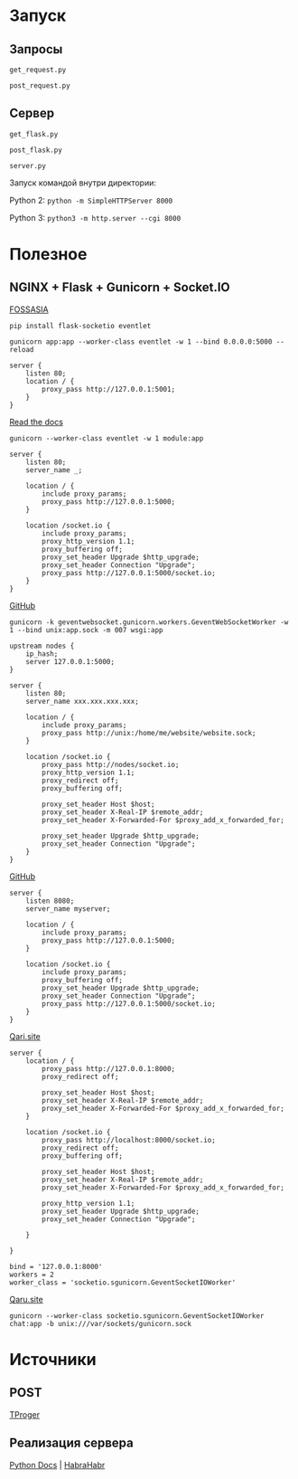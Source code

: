 # Запуск
## Запросы
``` get_request.py ```

``` post_request.py ```

## Сервер
``` get_flask.py ```

``` post_flask.py ```

``` server.py ```

Запуск командой внутри директории:

Python 2: ``` python -m SimpleHTTPServer 8000 ```

Python 3: ``` python3 -m http.server --cgi 8000 ```


# Полезное
## NGINX + Flask + Gunicorn + Socket.IO
[FOSSASIA](https://blog.fossasia.org/setting-up-nginx-gunicorn-and-flask-socketio/)

``` pip install flask-socketio eventlet ```

``` gunicorn app:app --worker-class eventlet -w 1 --bind 0.0.0.0:5000 --reload ```

```
server {
    listen 80;
    location / {
        proxy_pass http://127.0.0.1:5001;
    }
}
```

[Read the docs](https://flask-socketio.readthedocs.io/en/latest/)

``` gunicorn --worker-class eventlet -w 1 module:app ```

```
server {
    listen 80;
    server_name _;

    location / {
        include proxy_params;
        proxy_pass http://127.0.0.1:5000;
    }

    location /socket.io {
        include proxy_params;
        proxy_http_version 1.1;
        proxy_buffering off;
        proxy_set_header Upgrade $http_upgrade;
        proxy_set_header Connection "Upgrade";
        proxy_pass http://127.0.0.1:5000/socket.io;
    }
}
```

[GitHub](https://github.com/miguelgrinberg/Flask-SocketIO/issues/474)

``` gunicorn -k geventwebsocket.gunicorn.workers.GeventWebSocketWorker -w 1 --bind unix:app.sock -m 007 wsgi:app ```

```
upstream nodes {
    ip_hash;
    server 127.0.0.1:5000;
}

server {
    listen 80;
    server_name xxx.xxx.xxx.xxx;

    location / {
        include proxy_params;
        proxy_pass http://unix:/home/me/website/website.sock;
    }

    location /socket.io {
        proxy_pass http://nodes/socket.io;
        proxy_http_version 1.1;
        proxy_redirect off;
        proxy_buffering off;

        proxy_set_header Host $host;
        proxy_set_header X-Real-IP $remote_addr;
        proxy_set_header X-Forwarded-For $proxy_add_x_forwarded_for;

        proxy_set_header Upgrade $http_upgrade;
        proxy_set_header Connection "Upgrade";
    }
}
```

[GitHub](https://github.com/miguelgrinberg/Flask-SocketIO/issues/436)

```
server {
    listen 8080;
    server_name myserver;

    location / {
        include proxy_params;
        proxy_pass http://127.0.0.1:5000;
    }

    location /socket.io {
        include proxy_params;
        proxy_buffering off;
        proxy_set_header Upgrade $http_upgrade;
        proxy_set_header Connection "Upgrade";
        proxy_pass http://127.0.0.1:5000/socket.io;
    }
}
```

[Qari.site](http://qaru.site/questions/1224020/correct-configuration-for-flask-socketio)

```
server {
    location / {
        proxy_pass http://127.0.0.1:8000;
        proxy_redirect off;

        proxy_set_header Host $host;
        proxy_set_header X-Real-IP $remote_addr;
        proxy_set_header X-Forwarded-For $proxy_add_x_forwarded_for;
    }

    location /socket.io {
        proxy_pass http://localhost:8000/socket.io;
        proxy_redirect off;
        proxy_buffering off;

        proxy_set_header Host $host;
        proxy_set_header X-Real-IP $remote_addr;
        proxy_set_header X-Forwarded-For $proxy_add_x_forwarded_for;

        proxy_http_version 1.1;
        proxy_set_header Upgrade $http_upgrade;
        proxy_set_header Connection "Upgrade";

    }

}
```

```
bind = '127.0.0.1:8000'
workers = 2
worker_class = 'socketio.sgunicorn.GeventSocketIOWorker'
```

[Qaru.site](http://qaru.site/questions/4922028/flask-socketio-gunicorn-nginx-through-unix-socket-file-errno-2)

``` gunicorn --worker-class socketio.sgunicorn.GeventSocketIOWorker chat:app -b unix:///var/sockets/gunicorn.sock ```


# Источники
## POST
[TProger](https://www.youtube.com/watch?list=PL1A2CSdiySGIPxpSlgzsZiWDavYTAx61d&v=bTThyxVy7Sk)

## Реализация сервера
[Python Docs](https://docs.python.org/3/library/http.server.html)
 | [HabraHabr](https://habrahabr.ru/sandbox/28540/)